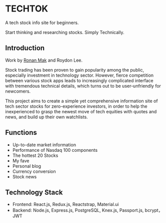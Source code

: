 # TECHTOK

A tech stock info site for beginners.

Start thinking and researching stocks. Simply Technically.

## Introduction

Work by [Ronan Mak](https://github.com/RonanMak) and Roydon Lee.

Stock trading has been proven to gain popularity among the public, especially investment in technology sector. However, fierce competition between various stock apps leads to increasingly complicated interface with tremendous technical details, which turns out to be user-unfriendly for newcomers. 

This project aims to create a simple yet comprehensive information site of tech sector stocks for zero-experience investors, in order to help the inexperienced to grasp the newest move of tech equities with quotes and news, and build up their own watchlists.

## Functions
- Up-to-date market information
- Performance of Nasdaq 100 components
- The hottest 20 Stocks
- My fave
- Personal blog
- Currency conversion
- Stock news

## Technology Stack

- Frontend: React.js, Redux.js, Reactstrap, Material.ui
- Backend: Node.js, Express.js, PostgreSQL, Knex.js, Passport.js, bcrypt， JWT
